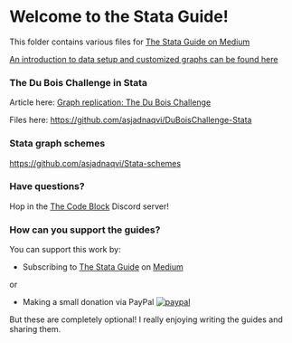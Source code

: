# Welcome to the Stata Guide!

This folder contains various files for [The Stata Guide on Medium](https://medium.com/the-stata-guide)

[An introduction to data setup and customized graphs can be found here](https://medium.com/the-stata-guide/covid-19-data-visualization-with-stata-part-1-an-introduction-to-data-setup-and-customized-6b879a1e8647)


### The Du Bois Challenge in Stata

Article here: [Graph replication: The Du Bois Challenge](https://medium.com/the-stata-guide/graph-replication-the-du-bois-challenge-f0db93e719e6)

Files here: https://github.com/asjadnaqvi/DuBoisChallenge-Stata


### Stata graph schemes
https://github.com/asjadnaqvi/Stata-schemes


### Have questions?

Hop in the [The Code Block](https://discord.gg/x6VGAXay) Discord server!




### How can you support the guides?

You can support this work by:

* Subscribing to [The Stata Guide](https://medium.com/the-stata-guide) on [Medium](https://medium.com)

or 

* Making a small donation via PayPal
[![paypal](https://www.paypalobjects.com/en_US/i/btn/btn_donateCC_LG.gif)](https://www.paypal.com/donate?hosted_button_id=RQKQKHCN3YSSJ)


But these are completely optional! I really enjoying writing the guides and sharing them.